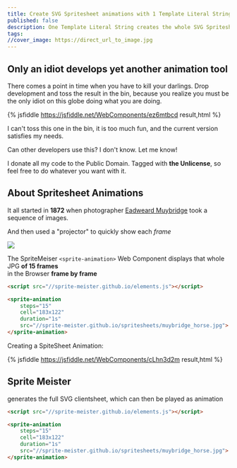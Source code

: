 ```yaml
---
title: Create SVG Spritesheet animations with 1 Template Literal String
published: false
description: One Template Literal String creates the whole SVG Spritesheet Client-Side
tags: 
//cover_image: https://direct_url_to_image.jpg
---
```


## Only an idiot develops yet another animation tool

There comes a point in time when you have to kill your darlings.
Drop development and toss the result in the bin, because you realize you must be the only idiot on this globe doing what you are doing.

{% jsfiddle https://jsfiddle.net/WebComponents/ez6mtbcd result,html %}


I can't toss this one in the bin, it is too much fun, and the current version satisfies my needs. 

Can other developers use this? I don't know. Let me know!

I donate all my code to the Public Domain. Tagged with **the Unlicense**, so feel free to do whatever you want with it.

## About Spritesheet Animations

It all started in **1872** when photographer [Eadweard Muybridge](https://en.wikipedia.org/wiki/Eadweard_Muybridge) took a sequence of images.

And then used a "projector" to quickly show each _frame_

![](//sprite-meister.github.io/spritesheets/muybridge_horse.jpg)

The SpriteMeiser ``<sprite-animation>`` Web Component displays that whole JPG **of 15 frames**  
in the Browser **frame by frame**

```html
<script src="//sprite-meister.github.io/elements.js"></script>

<sprite-animation 
    steps="15"
    cell="183x122"
    duration="1s"
    src="//sprite-meister.github.io/spritesheets/muybridge_horse.jpg">
</sprite-animation>
```

Creating a SpiteSheet Animation:

{% jsfiddle https://jsfiddle.net/WebComponents/cLhn3d2m result,html %}

## Sprite Meister

[]() generates the full SVG clientsheet, which can then be played as animation

```html
<script src="//sprite-meister.github.io/elements.js"></script>

<sprite-animation 
    steps="15"
    cell="183x122"
    duration="1s"
    src="//sprite-meister.github.io/spritesheets/muybridge_horse.jpg">
</sprite-animation>
```
